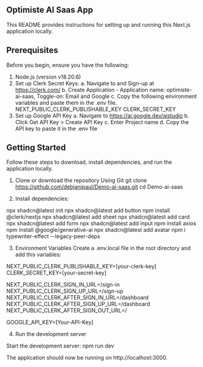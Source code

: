 ## Optimiste AI Saas App

This README provides instructions for setting up and running this Next.js application locally.

## Prerequisites
Before you begin, ensure you have the following:

1. Node.js (version v18.20.6)
2. Set up Clerk Secret Keys:
    a. Navigate to and Sign-up at https://clerk.com/
    b. Create Application - Application name: optimiste-ai-saas, Toggle-on: Email and Google
    c. Copy the following environment variables and paste them in the .env file.
        NEXT_PUBLIC_CLERK_PUBLISHABLE_KEY
        CLERK_SECRET_KEY       
3. Set up Google API Key
    a. Navigate to https://ai.google.dev/aistudio
    b. Click Get API Key > Create API Key
    c. Enter Project name
    d. Copy the API key to paste it in the .env file

## Getting Started
Follow these steps to download, install dependencies, and run the application locally.

1. Clone or download the repository Using Git
git clone https://github.com/debjanipaul/Demo-ai-saas.git
cd Demo-ai-saas

2. Install dependencies:

 npx shadcn@latest init
 npx shadcn@latest add button
 npm install @clerk/nextjs
 npx shadcn@latest add sheet
 npx shadcn@latest add card
 npx shadcn@latest add form
 npx shadcn@latest add input
 npm install axios
 npm install @google/generative-ai
 npx shadcn@latest add avatar
 npm i typewriter-effect --legacy-peer-deps

3. Environment Variables
Create a .env.local file in the root directory and add this variables:

NEXT_PUBLIC_CLERK_PUBLISHABLE_KEY=[your-clerk-key]
CLERK_SECRET_KEY=[your-secret-key]

NEXT_PUBLIC_CLERK_SIGN_IN_URL=/sign-in
NEXT_PUBLIC_CLERK_SIGN_UP_URL=/sign-up
NEXT_PUBLIC_CLERK_AFTER_SIGN_IN_URL=/dashboard
NEXT_PUBLIC_CLERK_AFTER_SIGN_UP_URL=/dashboard
NEXT_PUBLIC_CLERK_AFTER_SIGN_OUT_URL=/

GOOGLE_API_KEY=[Your-API-Key]

4. Run the development server

Start the development server:
npm run dev

The application should now be running on http://localhost:3000.
